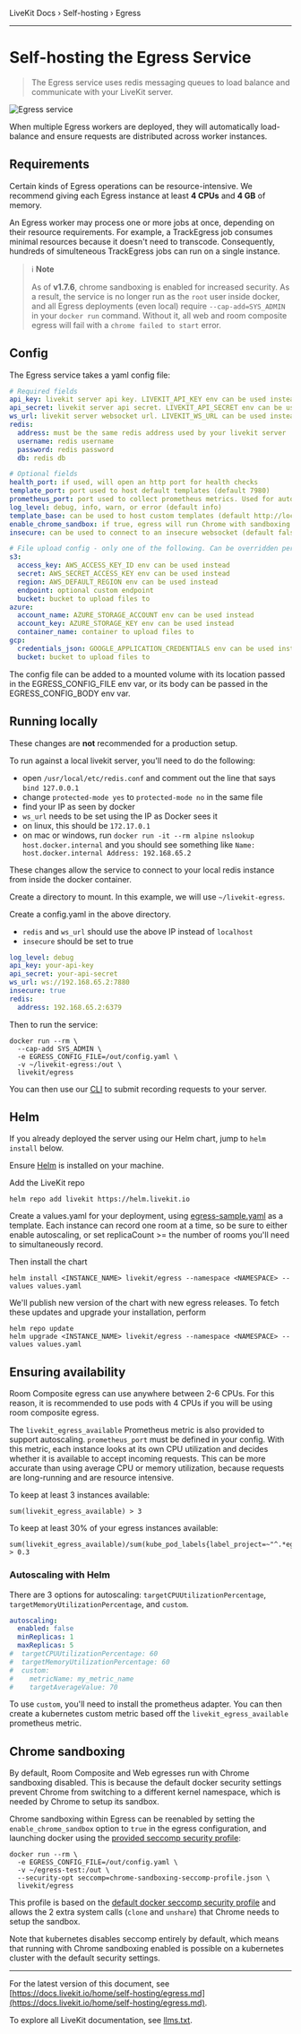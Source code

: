 LiveKit Docs › Self-hosting › Egress

---

# Self-hosting the Egress Service

> The Egress service uses redis messaging queues to load balance and communicate with your LiveKit server.

![Egress service](/images/diagrams/egress-egress-service.svg)

When multiple Egress workers are deployed, they will automatically load-balance and ensure requests are distributed across worker instances.

## Requirements

Certain kinds of Egress operations can be resource-intensive. We recommend giving each Egress instance at least **4 CPUs** and **4 GB** of memory.

An Egress worker may process one or more jobs at once, depending on their resource requirements. For example, a TrackEgress job consumes minimal resources because it doesn't need to transcode. Consequently, hundreds of simulteneous TrackEgress jobs can run on a single instance.

> ℹ️ **Note**
> 
> As of **v1.7.6**, chrome sandboxing is enabled for increased security. As a result, the service is no longer run as the `root` user inside docker, and all Egress deployments (even local) require `--cap-add=SYS_ADMIN` in your `docker run` command. Without it, all web and room composite egress will fail with a `chrome failed to start` error.

## Config

The Egress service takes a yaml config file:

```yaml
# Required fields
api_key: livekit server api key. LIVEKIT_API_KEY env can be used instead
api_secret: livekit server api secret. LIVEKIT_API_SECRET env can be used instead
ws_url: livekit server websocket url. LIVEKIT_WS_URL can be used instead
redis:
  address: must be the same redis address used by your livekit server
  username: redis username
  password: redis password
  db: redis db

# Optional fields
health_port: if used, will open an http port for health checks
template_port: port used to host default templates (default 7980)
prometheus_port: port used to collect prometheus metrics. Used for autoscaling
log_level: debug, info, warn, or error (default info)
template_base: can be used to host custom templates (default http://localhost:<template_port>/)
enable_chrome_sandbox: if true, egress will run Chrome with sandboxing enabled. This requires a specific Docker setup, see below.
insecure: can be used to connect to an insecure websocket (default false)

# File upload config - only one of the following. Can be overridden per-request
s3:
  access_key: AWS_ACCESS_KEY_ID env can be used instead
  secret: AWS_SECRET_ACCESS_KEY env can be used instead
  region: AWS_DEFAULT_REGION env can be used instead
  endpoint: optional custom endpoint
  bucket: bucket to upload files to
azure:
  account_name: AZURE_STORAGE_ACCOUNT env can be used instead
  account_key: AZURE_STORAGE_KEY env can be used instead
  container_name: container to upload files to
gcp:
  credentials_json: GOOGLE_APPLICATION_CREDENTIALS env can be used instead
  bucket: bucket to upload files to

```

The config file can be added to a mounted volume with its location passed in the EGRESS_CONFIG_FILE env var, or its body can be passed in the EGRESS_CONFIG_BODY env var.

## Running locally

These changes are **not** recommended for a production setup.

To run against a local livekit server, you'll need to do the following:

- open `/usr/local/etc/redis.conf` and comment out the line that says `bind 127.0.0.1`
- change `protected-mode yes` to `protected-mode no` in the same file
- find your IP as seen by docker
- `ws_url` needs to be set using the IP as Docker sees it
- on linux, this should be `172.17.0.1`
- on mac or windows, run `docker run -it --rm alpine nslookup host.docker.internal` and you should see something like `Name:	host.docker.internal Address: 192.168.65.2`

These changes allow the service to connect to your local redis instance from inside the docker container.

Create a directory to mount. In this example, we will use `~/livekit-egress`.

Create a config.yaml in the above directory.

- `redis` and `ws_url` should use the above IP instead of `localhost`
- `insecure` should be set to true

```yaml
log_level: debug
api_key: your-api-key
api_secret: your-api-secret
ws_url: ws://192.168.65.2:7880
insecure: true
redis:
  address: 192.168.65.2:6379

```

Then to run the service:

```shell
docker run --rm \
  --cap-add SYS_ADMIN \
  -e EGRESS_CONFIG_FILE=/out/config.yaml \
  -v ~/livekit-egress:/out \
  livekit/egress

```

You can then use our [CLI](https://github.com/livekit/livekit-cli) to submit recording requests to your server.

## Helm

If you already deployed the server using our Helm chart, jump to `helm install` below.

Ensure [Helm](https://helm.sh/docs/intro/install/) is installed on your machine.

Add the LiveKit repo

```shell
helm repo add livekit https://helm.livekit.io

```

Create a values.yaml for your deployment, using [egress-sample.yaml](https://github.com/livekit/livekit-helm/blob/master/egress-sample.yaml) as a template. Each instance can record one room at a time, so be sure to either enable autoscaling, or set replicaCount >= the number of rooms you'll need to simultaneously record.

Then install the chart

```shell
helm install <INSTANCE_NAME> livekit/egress --namespace <NAMESPACE> --values values.yaml

```

We'll publish new version of the chart with new egress releases. To fetch these updates and upgrade your installation, perform

```shell
helm repo update
helm upgrade <INSTANCE_NAME> livekit/egress --namespace <NAMESPACE> --values values.yaml

```

## Ensuring availability

Room Composite egress can use anywhere between 2-6 CPUs. For this reason, it is recommended to use pods with 4 CPUs if you will be using room composite egress.

The `livekit_egress_available` Prometheus metric is also provided to support autoscaling. `prometheus_port` must be defined in your config. With this metric, each instance looks at its own CPU utilization and decides whether it is available to accept incoming requests. This can be more accurate than using average CPU or memory utilization, because requests are long-running and are resource intensive.

To keep at least 3 instances available:

```
sum(livekit_egress_available) > 3

```

To keep at least 30% of your egress instances available:

```
sum(livekit_egress_available)/sum(kube_pod_labels{label_project=~"^.*egress.*"}) > 0.3

```

### Autoscaling with Helm

There are 3 options for autoscaling: `targetCPUUtilizationPercentage`, `targetMemoryUtilizationPercentage`, and `custom`.

```yaml
autoscaling:
  enabled: false
  minReplicas: 1
  maxReplicas: 5
#  targetCPUUtilizationPercentage: 60
#  targetMemoryUtilizationPercentage: 60
#  custom:
#    metricName: my_metric_name
#    targetAverageValue: 70

```

To use `custom`, you'll need to install the prometheus adapter. You can then create a kubernetes custom metric based off the `livekit_egress_available` prometheus metric.

## Chrome sandboxing

By default, Room Composite and Web egresses run with Chrome sandboxing disabled. This is because the default docker security settings prevent Chrome from switching to a different kernel namespace, which is needed by Chrome to setup its sandbox.

Chrome sandboxing within Egress can be reenabled by setting the `enable_chrome_sandbox` option to `true` in the egress configuration, and launching docker using the [provided seccomp security profile](https://github.com/livekit/egress/blob/main/chrome-sandboxing-seccomp-profile.json):

```shell
docker run --rm \
  -e EGRESS_CONFIG_FILE=/out/config.yaml \
  -v ~/egress-test:/out \
  --security-opt seccomp=chrome-sandboxing-seccomp-profile.json \
  livekit/egress

```

This profile is based on the [default docker seccomp security profile](https://github.com/moby/moby/blob/master/profiles/seccomp/default.json) and allows the 2 extra system calls (`clone` and `unshare`) that Chrome needs to setup the sandbox.

Note that kubernetes disables seccomp entirely by default, which means that running with Chrome sandboxing enabled is possible on a kubernetes cluster with the default security settings.

---


For the latest version of this document, see [https://docs.livekit.io/home/self-hosting/egress.md](https://docs.livekit.io/home/self-hosting/egress.md).

To explore all LiveKit documentation, see [llms.txt](https://docs.livekit.io/llms.txt).